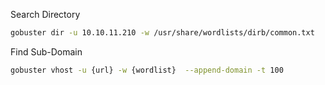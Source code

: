 Search Directory
```bash
gobuster dir -u 10.10.11.210 -w /usr/share/wordlists/dirb/common.txt
```

Find Sub-Domain
```bash
gobuster vhost -u {url} -w {wordlist}  --append-domain -t 100
```





